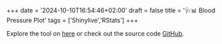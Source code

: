 +++
date = '2024-10-10T16:54:46+02:00'
draft = false
title = '🩺📊 Blood Pressure Plot'
tags = ['Shinylive','RStats']
+++

Explore the tool on [here](https://luisdza.github.io/blood-pressure-plot/edit) or check out the source code [GitHub](https://github.com/luisdza/blood-pressure-plot).
